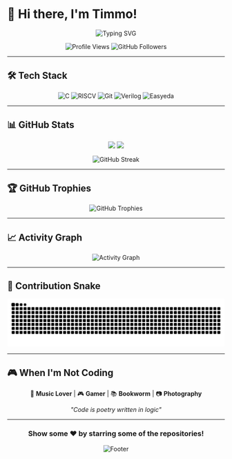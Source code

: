 # 👋 Hi there, I'm Timmo!

<div align="center">
  
  ![Typing SVG](https://readme-typing-svg.herokuapp.com?font=Fira+Code&size=30&duration=3000&pause=1000&color=667EEA&center=true&vCenter=true&width=600&lines=Full+Stack+Developer;Open+Source+Contributor;Always+Learning+New+Things!)
  
  <img src="https://komarev.com/ghpvc/?username=XHTimmo&label=Profile%20views&color=667eea&style=flat" alt="Profile Views" />
  <img src="https://img.shields.io/github/followers/XHTimmo?label=Followers&style=social" alt="GitHub Followers" />
  
</div>

---

## 🛠️ Tech Stack

<div align="center">
  
![C](https://img.shields.io/badge/C-A8B9CC?style=for-the-badge&logo=c&logoColor=white)
![RISCV](https://img.shields.io/badge/riscv-283272?style=for-the-badge&logo=riscv&logoColor=white)
![Git](https://img.shields.io/badge/Git-F05032?style=for-the-badge&logo=git&logoColor=white)
![Verilog](https://img.shields.io/badge/velog-2320C997?style=for-the-badge&logo=velog&logoColor=white)
![Easyeda](https://img.shields.io/badge/easyeda-1765F6?style=for-the-badge&logo=easyeda&logoColor=white&color=%2320C997)

</div>

---

## 📊 GitHub Stats

<div align="center">
  
  <img height="180em" src="https://github-readme-stats.vercel.app/api?username=XHTimmo&show_icons=true&theme=tokyonight&include_all_commits=true&count_private=true"/>
  <img height="180em" src="https://github-readme-stats.vercel.app/api/top-langs/?username=XHTimmo&layout=compact&langs_count=8&theme=tokyonight"/>
  
</div>

<div align="center">
  
  ![GitHub Streak](https://github-readme-streak-stats.herokuapp.com/?user=XHTimmo&theme=tokyonight)
  
</div>

---

## 🏆 GitHub Trophies

<div align="center">
  
  ![GitHub Trophies](https://github-profile-trophy.vercel.app/?username=XHTimmo&theme=tokyonight&no-frame=false&no-bg=false&margin-w=4)
  
</div>

---

## 📈 Activity Graph

<div align="center">
  
  ![Activity Graph](https://github-readme-activity-graph.vercel.app/graph?username=XHTimmo&theme=tokyo-night)
  
</div>

---

## 🎨 Contribution Snake

<div align="center">
  
  ![Snake animation](https://github.com/XHTimmo/XHTimmo/blob/output/github-contribution-grid-snake.svg)
  
</div>

---

## 🎮 When I'm Not Coding

<div align="center">

🎵 **Music Lover** | 🎮 **Gamer** | 📚 **Bookworm** | 📷 **Photography**

*"Code is poetry written in logic"*

</div>

---

<div align="center">
  
  ### Show some ❤️ by starring some of the repositories!
  
  ![Footer](https://capsule-render.vercel.app/api?type=waving&color=gradient&height=100&section=footer)
  
</div>
